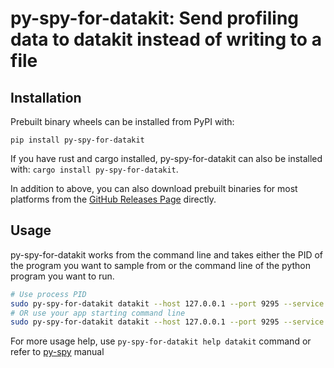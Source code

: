 py-spy-for-datakit: Send profiling data to datakit instead of writing to a file
=====

## Installation

Prebuilt binary wheels can be installed from PyPI with:

```
pip install py-spy-for-datakit
```

If you have rust and cargo installed, py-spy-for-datakit can also be installed with: ```cargo install py-spy-for-datakit```.

In addition to above, you can also download prebuilt binaries for most platforms from the [GitHub Releases
Page](https://github.com/GuanceCloud/py-spy-for-datakit/releases) directly.

## Usage

py-spy-for-datakit works from the command line and takes either the PID of the program you want to sample from
or the command line of the python program you want to run.

``` bash
# Use process PID
sudo py-spy-for-datakit datakit --host 127.0.0.1 --port 9295 --service py-spy-demo --env dev --version v0.1 --pid 12345
# OR use your app starting command line
sudo py-spy-for-datakit datakit --host 127.0.0.1 --port 9295 --service py-spy-demo --env dev --version v0.1 -- python myapp.py
```

For more usage help, use  `py-spy-for-datakit help datakit` command or refer to [py-spy](https://github.com/benfred/py-spy) manual
